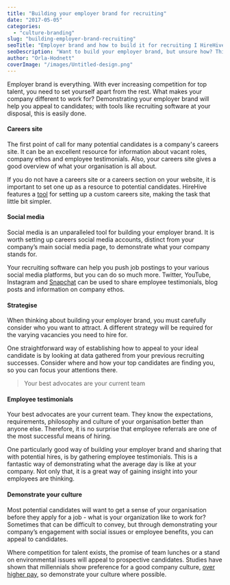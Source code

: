 ```yaml
---
title: "Building your employer brand for recruiting"
date: "2017-05-05"
categories:
  - "culture-branding"
slug: "building-employer-brand-recruiting"
seoTitle: "Employer brand and how to build it for recruiting I HireHive"
seoDescription: "Want to build your employer brand, but unsure how? This post outlines 5 ways you can optimise your employer brand for recruiting today."
author: "Orla-Hodnett"
coverImage: "/images/Untitled-design.png"
---
```


Employer brand is everything. With ever increasing competition for top talent, you need to set yourself apart from the rest. What makes your company different to work for? Demonstrating your employer brand will help you appeal to candidates; with tools like recruiting software at your disposal, this is easily done.

#### **Careers site**

The first point of call for many potential candidates is a company's careers site. It can be an excellent resource for information about vacant roles, company ethos and employee testimonials. Also, your careers site gives a good overview of what your organisation is all about.

If you do not have a careers site or a careers section on your website, it is important to set one up as a resource to potential candidates. HireHive features a [tool](https://hirehive.io/recruiting-features/) for setting up a custom careers site, making the task that little bit simpler.

#### **Social media**

Social media is an unparalleled tool for building your employer brand. It is worth setting up careers social media accounts, distinct from your company’s main social media page, to demonstrate what your company stands for.

Your recruiting software can help you push job postings to your various social media platforms, but you can do so much more. Twitter, YouTube, Instagram and [Snapchat](https://hirehive.io/blog/snapchat-and-recruitment-a-match-made-in-heaven-or-not/) can be used to share employee testimonials, blog posts and information on company ethos.

#### **Strategise**

When thinking about building your employer brand, you must carefully consider who you want to attract. A different strategy will be required for the varying vacancies you need to hire for.

One straightforward way of establishing how to appeal to your ideal candidate is by looking at data gathered from your previous recruiting successes. Consider where and how your top candidates are finding you, so you can focus your attentions there.

> Your best advocates are your current team

#### **Employee testimonials**

Your best advocates are your current team. They know the expectations, requirements, philosophy and culture of your organisation better than anyone else. Therefore, it is no surprise that employee referrals are one of the most successful means of hiring.

One particularly good way of building your employer brand and sharing that with potential hires, is by gathering employee testimonials. This is a fantastic way of demonstrating what the average day is like at your company. Not only that, it is a great way of gaining insight into your employees are thinking.

#### **Demonstrate your culture**

Most potential candidates will want to get a sense of your organisation before they apply for a job - what is your organization like to work for? Sometimes that can be difficult to convey, but through demonstrating your company’s engagement with social issues or employee benefits, you can appeal to candidates.

Where competition for talent exists, the promise of team lunches or a stand on environmental issues will appeal to prospective candidates. Studies have shown that millennials show preference for a good company culture, [over higher pay](http://fortune.com/2016/04/08/fidelity-millennial-study-career/), so demonstrate your culture where possible.
